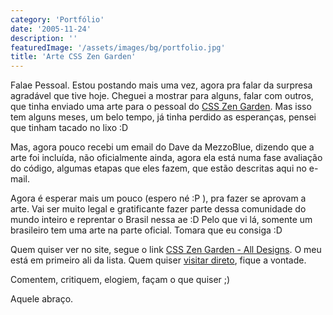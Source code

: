 ```yaml
---
category: 'Portfólio'
date: '2005-11-24'
description: ''
featuredImage: '/assets/images/bg/portfolio.jpg'
title: 'Arte CSS Zen Garden'
---
```


Falae Pessoal. Estou postando mais uma vez, agora pra falar da surpresa agradável que tive hoje. Cheguei a mostrar para alguns, falar com outros, que tinha enviado uma arte para o pessoal do [CSS Zen Garden](http://www.csszengarden.com 'Entrar no Site CSS Zen Garden [Este link abre em uma nova janela]'). Mas isso tem alguns meses, um belo tempo, já tinha perdido as esperanças, pensei que tinham tacado no lixo :D

Mas, agora pouco recebi um email do Dave da MezzoBlue, dizendo que a arte foi incluída, não oficialmente ainda, agora ela está numa fase avaliação do código, algumas etapas que eles fazem, que estão descritas aqui no e-mail.

Agora é esperar mais um pouco (espero né :P ), pra fazer se aprovam a arte. Vai ser muito legal e gratificante fazer parte dessa comunidade do mundo inteiro e reprentar o Brasil nessa ae :D Pelo que vi lá, somente um brasileiro tem uma arte na parte oficial. Tomara que eu consiga :D

Quem quiser ver no site, segue o link [CSS Zen Garden - All Designs](http://www.mezzoblue.com/zengarden/alldesigns/ 'Visitar All Designs | CSS Zen Garden [Este link abre em uma nova janela]'). O meu está em primeiro ali da lista. Quem quiser [visitar direto](http://www.csszengarden.com/?cssfile=http://projetos.imagelink.com.br/csszen/sample.css 'Visitar Meu modelo do CSS Zen Garden [Este link abre em uma nova janela]'), fique a vontade.

Comentem, critiquem, elogiem, façam o que quiser ;)

Aquele abraço.
